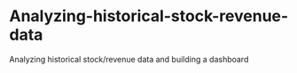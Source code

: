 # Analyzing-historical-stock-revenue-data
Analyzing historical stock/revenue data and building a dashboard
